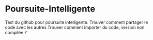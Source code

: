 # Poursuite-Intelligente

Test du github pour poursuite intelligente.
Trouver comment partager le code avec les autres
Trouver comment importer du code, version non compilée ?
